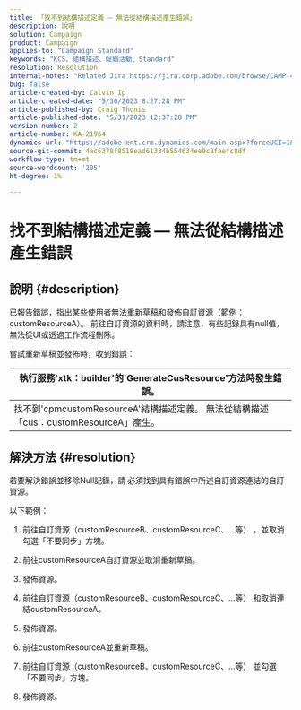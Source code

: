 ```yaml
---
title: 「找不到結構描述定義 — 無法從結構描述產生錯誤」
description: 說明
solution: Campaign
product: Campaign
applies-to: "Campaign Standard"
keywords: "KCS、結構描述、促銷活動、Standard"
resolution: Resolution
internal-notes: "Related Jira https://jira.corp.adobe.com/browse/CAMP-48246"
bug: false
article-created-by: Calvin Ip
article-created-date: "5/30/2023 8:27:28 PM"
article-published-by: Craig Thonis
article-published-date: "5/31/2023 12:37:28 PM"
version-number: 2
article-number: KA-21964
dynamics-url: "https://adobe-ent.crm.dynamics.com/main.aspx?forceUCI=1&pagetype=entityrecord&etn=knowledgearticle&id=5439f063-28ff-ed11-8f6e-6045bd006268"
source-git-commit: 4ac6378f8519ead61334b554634ee9c8faefc8df
workflow-type: tm+mt
source-wordcount: '205'
ht-degree: 1%

---
```


# 找不到結構描述定義 — 無法從結構描述產生錯誤

## 說明 {#description}


已報告錯誤，指出某些使用者無法重新草稿和發佈自訂資源（範例：customResourceA）。 前往自訂資源的資料時，請注意，有些記錄具有null值，無法從UI或透過工作流程刪除。



嘗試重新草稿並發佈時，收到錯誤：


| 執行服務&#39;xtk：builder&#39;的&#39;GenerateCusResource&#39;方法時發生錯誤。 |
| --- |
| 找不到&#39;cpmcustomResourceA&#39;結構描述定義。 無法從結構描述「cus：customResourceA」產生。 |





## 解決方法 {#resolution}


若要解決錯誤並移除Null記錄，請<b> </b>必須找到具有錯誤中所述自訂資源連結的自訂資源。

以下範例：

1) 前往自訂資源（customResourceB、customResourceC、...等） ，並取消勾選「不要同步」方塊。

2) 前往customResourceA自訂資源並取消重新草稿。

3) 發佈資源。

4) 前往自訂資源（customResourceB、customResourceC、...等） 和取消連結customResourceA。

5) 發佈資源。

6) 前往customResourceA並重新草稿。

7) 前往自訂資源（customResourceB、customResourceC、...等） 並勾選「不要同步」方塊。

8) 發佈資源。

